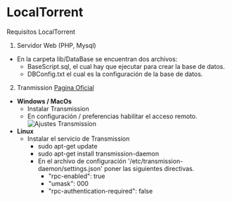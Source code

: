 # LocalTorrent
Requisitos LocalTorrent

1. Servidor Web (PHP, Mysql)
  - En la carpeta lib/DataBase se encuentran dos archivos:
    - BaseScript.sql, el cual hay que ejecutar para crear la base de datos.
    - DBConfig.txt el cual es la configuración de la base de datos.
2. Tranmission [Pagina Oficial](https://transmissionbt.com/download/)
  - **Windows / MacOs**
    - Instalar Transmission
    - En configuración / preferencias habilitar el acceso remoto.
    ![Ajustes Transmission](https://i.imgur.com/PeHvR6S.png "Ajustes Transmission")
  - **Linux**
    - Instalar el servicio de Transmission
      - sudo apt-get update
      - sudo apt-get install transmission-daemon
      - En el archivo de configuración '/etc/transmission-daemon/settings.json' poner las siguientes directivas.
        - "rpc-enabled": true
        - "umask": 000
        - "rpc-authentication-required": false

